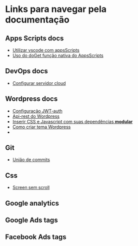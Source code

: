 # Links para navegar pela documentação
## Apps Scripts docs
* [Utilizar vscode com appsScripts](appsScripts/configurarAppsScripts.md)
* [Uso do doGet função nativa do AppsScripts]()

## DevOps docs
* [Configurar servidor cloud](serverLearning/configurarServidorCloud.md)

## Wordpress docs
* [Configuração JWT-auth](/wordpress/configurar%20jwtauth.md)
* [Api-rest do Wordpress](/wordpress/configuracaoBasicaApiRestWp.md)
* [Inserir CSS e Javascript com suas dependências __modular__ ](wordpress/configurarCssJsWp.md)
* [Como criar tema Wordpress](wordpress/criarTema.md)
* []()

## Git
* [União de commits](/git/joinCommits.md)

## Css
* [Screen sem scroll](/css/noScrollMobile.md)

## Google analytics

## Google Ads tags

## Facebook Ads tags